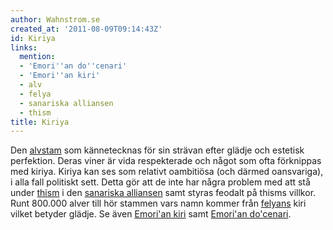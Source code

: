 ```yaml
---
author: Wahnstrom.se
created_at: '2011-08-09T09:14:43Z'
id: Kiriya
links:
  mention:
  - 'Emori''an do''cenari'
  - 'Emori''an kiri'
  - alv
  - felya
  - sanariska alliansen
  - thism
title: Kiriya
---
```


Den [alvstam] som kännetecknas för sin strävan efter glädje och estetisk perfektion. Deras viner är
vida respekterade och något som ofta förknippas med kiriya. Kiriya kan ses som relativt oambitiösa
(och därmed oansvariga), i alla fall politiskt sett. Detta gör att de inte har några problem med att
stå under [thism] i den [sanariska alliansen] samt styras feodalt på thisms villkor. Runt 800.000
alver till hör stammen vars namn kommer från [felyans] kiri vilket betyder glädje. Se även [Emori'an
kiri] samt [Emori'an do'cenari].

  [alvstam]: alv
  [thism]: thism
  [sanariska alliansen]: sanariska_alliansen
  [felyans]: felya
  [Emori'an kiri]: Emorian_kiri
  [Emori'an do'cenari]: Emorian_docenari